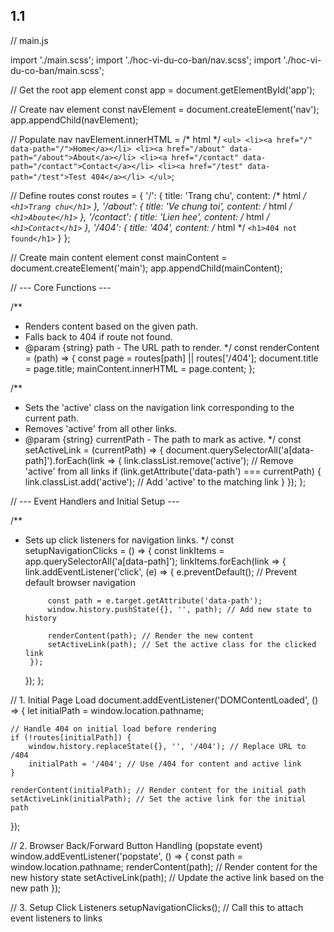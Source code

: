 ## 1.1

// main.js

import './main.scss';
import './hoc-vi-du-co-ban/nav.scss';
import './hoc-vi-du-co-ban/main.scss';

// Get the root app element
const app = document.getElementById('app');

// Create nav element
const navElement = document.createElement('nav');
app.appendChild(navElement);

// Populate nav
navElement.innerHTML = /* html */ `
    <ul>
        <li><a href="/" data-path="/">Home</a></li>
        <li><a href="/about" data-path="/about">About</a></li>
        <li><a href="/contact" data-path="/contact">Contact</a></li>
        <li><a href="/test" data-path="/test">Test 404</a></li>
    </ul>
`;

// Define routes
const routes = {
    '/': {
        title: 'Trang chu',
        content: /* html */ `
            <h1>Trang chu</h1>
        `
    },
    '/about': {
        title: 'Ve chung toi',
        content: /* html */ `
            <h1>Aboute</h1>
        `
    },
    '/contact': {
        title: 'Lien hee',
        content: /* html */ `
            <h1>Contact</h1>
        `
    },
    '/404': {
        title: '404',
        content: /* html */ `
            <h1>404 not found</h1>
        `
    }
};

// Create main content element
const mainContent = document.createElement('main');
app.appendChild(mainContent);

// --- Core Functions ---

/**
 * Renders content based on the given path.
 * Falls back to 404 if route not found.
 * @param {string} path - The URL path to render.
 */
const renderContent = (path) => {
    const page = routes[path] || routes['/404'];
    document.title = page.title;
    mainContent.innerHTML = page.content;
};

/**
 * Sets the 'active' class on the navigation link corresponding to the current path.
 * Removes 'active' from all other links.
 * @param {string} currentPath - The path to mark as active.
 */
const setActiveLink = (currentPath) => {
    document.querySelectorAll('a[data-path]').forEach(link => {
        link.classList.remove('active'); // Remove 'active' from all links
        if (link.getAttribute('data-path') === currentPath) {
            link.classList.add('active'); // Add 'active' to the matching link
        }
    });
};

// --- Event Handlers and Initial Setup ---

/**
 * Sets up click listeners for navigation links.
 */
const setupNavigationClicks = () => {
    const linkItems = app.querySelectorAll('a[data-path]');
    linkItems.forEach(link => {
        link.addEventListener('click', (e) => {
            e.preventDefault(); // Prevent default browser navigation

            const path = e.target.getAttribute('data-path');
            window.history.pushState({}, '', path); // Add new state to history

            renderContent(path); // Render the new content
            setActiveLink(path); // Set the active class for the clicked link
        });
    });
};

// 1. Initial Page Load
document.addEventListener('DOMContentLoaded', () => {
    let initialPath = window.location.pathname;

    // Handle 404 on initial load before rendering
    if (!routes[initialPath]) {
        window.history.replaceState({}, '', '/404'); // Replace URL to /404
        initialPath = '/404'; // Use /404 for content and active link
    }

    renderContent(initialPath); // Render content for the initial path
    setActiveLink(initialPath); // Set the active link for the initial path
});


// 2. Browser Back/Forward Button Handling (popstate event)
window.addEventListener('popstate', () => {
    const path = window.location.pathname;
    renderContent(path); // Render content for the new history state
    setActiveLink(path); // Update the active link based on the new path
});

// 3. Setup Click Listeners
setupNavigationClicks(); // Call this to attach event listeners to links